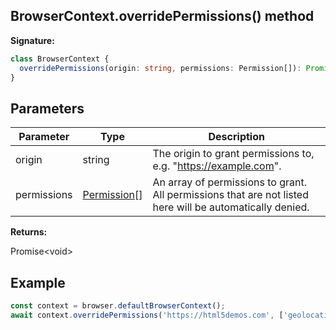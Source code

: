 ## BrowserContext.overridePermissions() method

**Signature:**

```typescript
class BrowserContext {
  overridePermissions(origin: string, permissions: Permission[]): Promise<void>;
}
```

## Parameters

| Parameter   | Type                                        | Description                                                                                              |
| ----------- | ------------------------------------------- | -------------------------------------------------------------------------------------------------------- |
| origin      | string                                      | The origin to grant permissions to, e.g. "https://example.com".                                          |
| permissions | [Permission](./puppeteer.permission.md)\[\] | An array of permissions to grant. All permissions that are not listed here will be automatically denied. |

**Returns:**

Promise&lt;void&gt;

## Example

```js
const context = browser.defaultBrowserContext();
await context.overridePermissions('https://html5demos.com', ['geolocation']);
```
